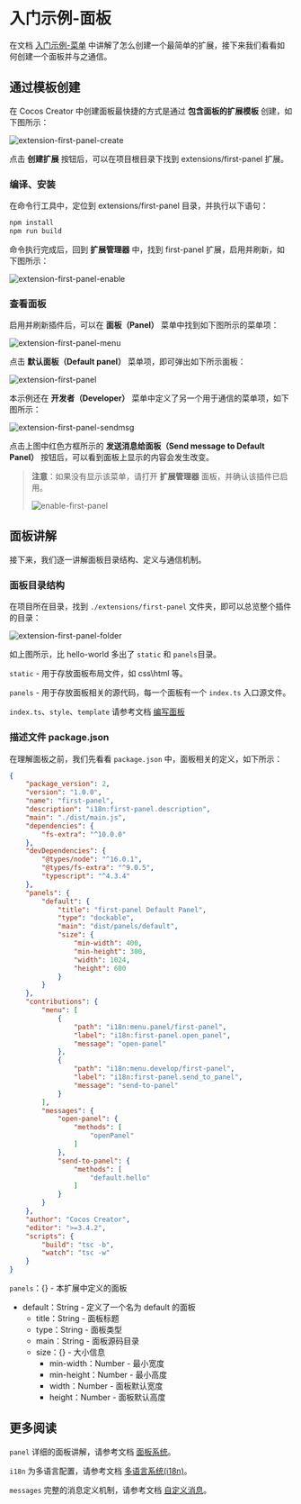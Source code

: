 # 入门示例-面板

在文档 [入门示例-菜单](./first.md) 中讲解了怎么创建一个最简单的扩展，接下来我们看看如何创建一个面板并与之通信。

## 通过模板创建

在 Cocos Creator 中创建面板最快捷的方式是通过 **包含面板的扩展模板** 创建，如下图所示：

![extension-first-panel-create](./first/extension-first-panel-create.png)

点击 **创建扩展** 按钮后，可以在项目根目录下找到 extensions/first-panel 扩展。

### 编译、安装

在命令行工具中，定位到 extensions/first-panel 目录，并执行以下语句：

```bash
npm install
npm run build
```

命令执行完成后，回到 **扩展管理器** 中，找到 first-panel 扩展，启用并刷新，如下图所示：

![extension-first-panel-enable](./first/extension-first-panel-enable.png)

### 查看面板

启用并刷新插件后，可以在 **面板（Panel）** 菜单中找到如下图所示的菜单项：

![extension-first-panel-menu](./first/extension-first-panel-menu.png)

点击 **默认面板（Default panel）** 菜单项，即可弹出如下所示面板：

![extension-first-panel](./first/extension-first-panel.png)

本示例还在 **开发者（Developer）** 菜单中定义了另一个用于通信的菜单项，如下图所示：

![extension-first-panel-sendmsg](./first/extension-first-panel-sendmsg.png)

点击上图中红色方框所示的 **发送消息给面板（Send message to Default Panel）** 按钮后，可以看到面板上显示的内容会发生改变。

> **注意**：如果没有显示该菜单，请打开 **扩展管理器** 面板，并确认该插件已启用。
>
> ![enable-first-panel](./image/enable-first-panel.png)

## 面板讲解

接下来，我们逐一讲解面板目录结构、定义与通信机制。

### 面板目录结构

在项目所在目录，找到 `./extensions/first-panel` 文件夹，即可以总览整个插件的目录：

![extension-first-panel-folder](./first/extension-first-panel-folder.png)

如上图所示，比 hello-world 多出了 `static` 和 `panels`目录。

`static` - 用于存放面板布局文件，如 css\html 等。

`panels` - 用于存放面板相关的源代码，每一个面板有一个 `index.ts` 入口源文件。

`index.ts`、`style`、`template` 请参考文档 [编写面板](./panel-boot.md)

### 描述文件 package.json

在理解面板之前，我们先看看 `package.json` 中，面板相关的定义，如下所示：

```json
{
    "package_version": 2,
    "version": "1.0.0",
    "name": "first-panel",
    "description": "i18n:first-panel.description",
    "main": "./dist/main.js",
    "dependencies": {
        "fs-extra": "^10.0.0"
    },
    "devDependencies": {
        "@types/node": "^16.0.1",
        "@types/fs-extra": "^9.0.5",
        "typescript": "^4.3.4"
    },
    "panels": {
        "default": {
            "title": "first-panel Default Panel",
            "type": "dockable",
            "main": "dist/panels/default",
            "size": {
                "min-width": 400,
                "min-height": 300,
                "width": 1024,
                "height": 600
            }
        }
    },
    "contributions": {
        "menu": [
            {
                "path": "i18n:menu.panel/first-panel",
                "label": "i18n:first-panel.open_panel",
                "message": "open-panel"
            },
            {
                "path": "i18n:menu.develop/first-panel",
                "label": "i18n:first-panel.send_to_panel",
                "message": "send-to-panel"
            }
        ],
        "messages": {
            "open-panel": {
                "methods": [
                    "openPanel"
                ]
            },
            "send-to-panel": {
                "methods": [
                    "default.hello"
                ]
            }
        }
    },
    "author": "Cocos Creator",
    "editor": ">=3.4.2",
    "scripts": {
        "build": "tsc -b",
        "watch": "tsc -w"
    }
}
```

`panels`：{} - 本扩展中定义的面板
- default：String - 定义了一个名为 default 的面板
    - title：String - 面板标题
    - type：String - 面板类型
    - main：String - 面板源码目录
    - size：{} - 大小信息
        - min-width：Number - 最小宽度
        - min-height：Number - 最小高度
        - width：Number - 面板默认宽度
        - height：Number - 面板默认高度

## 更多阅读

`panel` 详细的面板讲解，请参考文档 [面板系统](./panel.md)。

`i18n` 为多语言配置，请参考文档 [多语言系统(i18n)](./i18n.md)。

`messages` 完整的消息定义机制，请参考文档 [自定义消息](./contributions-messages.md)。
